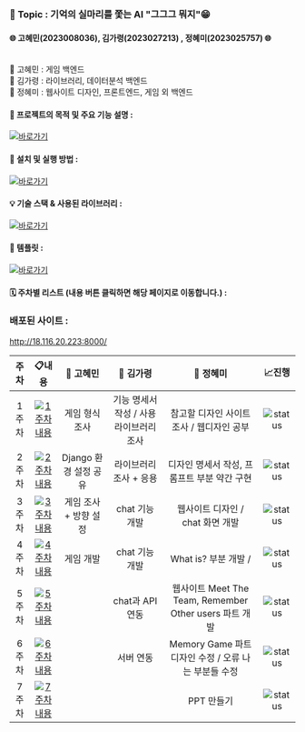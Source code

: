### **🌸 Topic : 기억의 실마리를 쫓는 AI "그그그 뭐지"😁**  <br>
#### 🌐 고혜민(2023008036), 김가령(2023027213) , 정혜미(2023025757) 🌐<br><br>
👾 고혜민 : 게임 백엔드 <br>
👾 김가령 : 라이브러리, 데이터분석 백엔드 <br>
👾 정혜미 : 웹사이트 디자인, 프론트엔드, 게임 외 백엔드 <br>

#### 📌 프로젝트의 목적 및 주요 기능 설명 :
[![바로가기](https://img.shields.io/badge/%20바로가기-28a745)](./explanation/README.md)
#### 🚀 설치 및 실행 방법 :
[![바로가기](https://img.shields.io/badge/%20바로가기-28a745)](./Installation&Execution/README.md)

#### 💡 기술 스택  & 사용된 라이브러리 :
[![바로가기](https://img.shields.io/badge/%20바로가기-28a745)](StackTech) 

#### 📖 템플릿 :
[![바로가기](https://img.shields.io/badge/%20바로가기-28a745)](Template)
#### 🗓️ 주차별 리스트 (내용 버튼 클릭하면 해당 페이지로 이동합니다.) :


### 배포된 사이트 :
http://18.116.20.223:8000/





| 주차                           | 📋내용                | 👩 고혜민             | 👩 김가령            | 👩 정혜미              | 📈진행     |
| :---------------------------: | :---------------------: | :-----------------:  | :---------------:  | :---------------------: | :---------: |
| 1주차     | [![1주차 내용](https://img.shields.io/badge/1주차_내용-60a5fa)](https://github.com/hyemi0622/KNU_SW_python_project_team_8/tree/main/Week/1st_Week) | 게임 형식 조사  | 기능 명세서 작성 / 사용 라이브러리 조사     | 참고할 디자인 사이트 조사 / 웹디자인 공부  |![status](https://img.shields.io/badge/Finish%20-009000) |
| 2주차 | [![2주차 내용](https://img.shields.io/badge/2주차_내용-60a5fa)](https://github.com/hyemi0622/KNU_SW_python_project_team_8/tree/main/Week/2nd_Week) | Django 환경 설정 공유 | 라이브러리 조사 + 응용 | 디자인 명세서 작성, 프롬프트 부분 약간 구현 |![status](https://img.shields.io/badge/Finish%20-009000) |
| 3주차 |  [![3주차 내용](https://img.shields.io/badge/3주차_내용-60a5fa)](https://github.com/hyemi0622/KNU_SW_python_project_team_8/tree/main/Week/3rd_Week) | 게임 조사 + 방향 설정 | chat 기능 개발 | 웹사이트 디자인 / chat 화면 개발 |![status](https://img.shields.io/badge/Finish%20-009000) |
| 4주차 | [![4주차 내용](https://img.shields.io/badge/4주차_내용-60a5fa)](https://github.com/hyemi0622/KNU_SW_python_project_team_8/tree/main/Week/4th_Week)  | 게임 개발 | chat 기능 개발 | What is? 부분 개발 /  |![status](https://img.shields.io/badge/Finish%20-009000) |
| 5주차 | [![5주차 내용](https://img.shields.io/badge/5주차_내용-60a5fa)](https://github.com/hyemi0622/KNU_SW_python_project_team_8/tree/main/Week/5th_Week)  | |  chat과 API 연동 | 웹사이트 Meet The Team, Remember Other users 파트 개발  |![status](https://img.shields.io/badge/Finish%20-009000) |
| 6주차 | [![6주차 내용](https://img.shields.io/badge/6주차_내용-60a5fa)](https://github.com/hyemi0622/KNU_SW_python_project_team_8/tree/main/Week/6th_Week)  ||  서버 연동 |  Memory Game 파트 디자인 수정 / 오류 나는 부분들 수정  |![status](https://img.shields.io/badge/Finish%20-009000) |
| 7주차 | [![7주차 내용](https://img.shields.io/badge/7주차_내용-60a5fa)](https://github.com/hyemi0622/KNU_SW_python_project_team_8/tree/main/Week/7th_Week)  |  |  | PPT 만들기  |![status](https://img.shields.io/badge/Finish%20-009000) |
